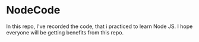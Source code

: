 # NodeCode
In this repo, I've recorded the code, that i practiced to learn Node JS. I hope everyone will be getting benefits from this repo.
